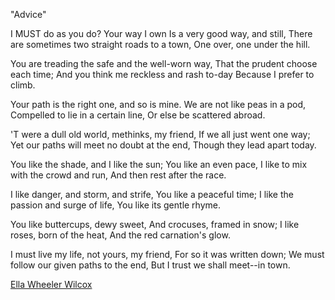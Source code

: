 
"Advice"

I MUST do as you do? Your way I own
Is a very good way, and still, 
There are sometimes two straight roads to a town,
One over, one under the hill. 


You are treading the safe and the well-worn way,
That the prudent choose each time; 
And you think me reckless and rash to-day
Because I prefer to climb.

Your path is the right one, and so is mine.
We are not like peas in a pod, 
Compelled to lie in a certain line,
Or else be scattered abroad.

'T were a dull old world, methinks, my friend,
If we all just went one way; 
Yet our paths will meet no doubt at the end,
Though they lead apart today.

You like the shade, and I like the sun;
You like an even pace, 
I like to mix with the crowd and run,
And then rest after the race.

I like danger, and storm, and strife,
You like a peaceful time; 
I like the passion and surge of life,
You like its gentle rhyme.

You like buttercups, dewy sweet,
And crocuses, framed in snow; 
I like roses, born of the heat,
And the red carnation's glow.

I must live my life, not yours, my friend,
For so it was written down; 
We must follow our given paths to the end,
But I trust we shall meet--in town.

[Ella Wheeler Wilcox](http://en.wikipedia.org/wiki/Ella_Wheeler_Wilcox)